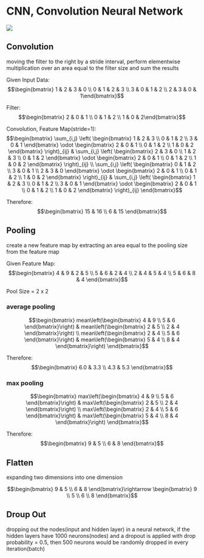 # CNN, Convolution Neural Network

![](https://github.com/user-attachments/assets/1cc80281-3770-4539-8da7-1c396b96236e)

## Convolution
moving the filter to the right by a stride interval, perform elementwise multiplication over an area equal to the filter size and sum the results

Given Input Data: $$\begin{bmatrix} 1 & 2 & 3 & 0 \\ 0 & 1 & 2 & 3 \\ 3 & 0 & 1 & 2 \\ 2 & 3 & 0 & 1\end{bmatrix}$$

Filter: $$\begin{bmatrix} 2 & 0 & 1 \\ 0 & 1 & 2 \\ 1 & 0 & 2\end{bmatrix}$$

Convolution, Feature Map(stride=1): $$\begin{bmatrix} \sum_{i,j} \left( \begin{bmatrix} 1 & 2 & 3 \\ 0 & 1 & 2 \\ 3 & 0 & 1 \end{bmatrix} \odot \begin{bmatrix} 2 & 0 & 1 \\ 0 & 1 & 2 \\ 1 & 0 & 2 \end{bmatrix} \right)_{ij} & \sum_{i,j} \left( \begin{bmatrix} 2 & 3 & 0 \\ 1 & 2 & 3 \\ 0 & 1 & 2 \end{bmatrix} \odot \begin{bmatrix} 2 & 0 & 1 \\ 0 & 1 & 2 \\ 1 & 0 & 2 \end{bmatrix} \right)_{ij} \\ \sum_{i,j} \left( \begin{bmatrix} 0 & 1 & 2 \\ 3 & 0 & 1 \\ 2 & 3 & 0 \end{bmatrix} \odot \begin{bmatrix} 2 & 0 & 1 \\ 0 & 1 & 2 \\ 1 & 0 & 2 \end{bmatrix} \right)_{ij} & \sum_{i,j} \left( \begin{bmatrix} 1 & 2 & 3 \\ 0 & 1 & 2 \\ 3 & 0 & 1 \end{bmatrix} \odot \begin{bmatrix} 2 & 0 & 1 \\ 0 & 1 & 2 \\ 1 & 0 & 2 \end{bmatrix} \right)_{ij} \end{bmatrix}$$

Therefore: $$\begin{bmatrix} 15 & 16 \\ 6 & 15 \end{bmatrix}$$

## Pooling
create a new feature map by extracting an area equal to the pooling size from the feature map

Given Feature Map: $$\begin{bmatrix} 4 & 9 & 2 & 5 \\ 5 & 6 & 2 & 4 \\ 2 & 4 & 5 & 4 \\ 5 & 6 & 8 & 4 \end{bmatrix}$$

Pool Size = 2 x 2

### average pooling
$$\begin{bmatrix} mean\left(\begin{bmatrix} 4 & 9 \\ 5 & 6 \end{bmatrix}\right) & mean\left(\begin{bmatrix} 2 & 5 \\ 2 & 4 \end{bmatrix}\right) \\ mean\left(\begin{bmatrix} 2 & 4 \\ 5 & 6 \end{bmatrix}\right) & mean\left(\begin{bmatrix} 5 & 4 \\ 8 & 4 \end{bmatrix}\right) \end{bmatrix}$$

Therefore: $$\begin{bmatrix} 6.0 & 3.3 \\ 4.3 & 5.3 \end{bmatrix}$$

### max pooling
$$\begin{bmatrix} max\left(\begin{bmatrix} 4 & 9 \\ 5 & 6 \end{bmatrix}\right) & max\left(\begin{bmatrix} 2 & 5 \\ 2 & 4 \end{bmatrix}\right) \\ max\left(\begin{bmatrix} 2 & 4 \\ 5 & 6 \end{bmatrix}\right) & max\left(\begin{bmatrix} 5 & 4 \\ 8 & 4 \end{bmatrix}\right) \end{bmatrix}$$

Therefore: $$\begin{bmatrix} 9 & 5 \\ 6 & 8 \end{bmatrix}$$

## Flatten
expanding two dimensions into one dimension

$$\begin{bmatrix} 9 & 5 \\ 6 & 8 \end{bmatrix}\rightarrow \begin{bmatrix} 9 \\ 5 \\ 6 \\ 8 \end{bmatrix}$$

## Droup Out
dropping out the nodes(input and hidden layer) in a neural network, if the hidden layers have 1000 neurons(nodes) and a dropout is applied with drop probability = 0.5, then 500 neurons would be randomly dropped in every iteration(batch)
